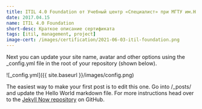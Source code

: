 ```yaml
---
title: ITIL 4.0 Foundation от Учебный центр «Специалист» при МГТУ им.Н.Э.Баумана
date: 2017.04.15
name: ITIL 4.0 Foundation
short-desc: Краткое описание сертификата
tags: [itil, management, project]
image-cert: /images/certification/2021-06-03-itil-foundation.png
---
```


Next you can update your site name, avatar and other options using the _config.yml file in the root of your repository (shown below).

![_config.yml]({{ site.baseurl }}/images/config.png)

The easiest way to make your first post is to edit this one. Go into /_posts/ and update the Hello World markdown file. For more instructions head over to the [Jekyll Now repository](https://github.com/barryclark/jekyll-now) on GitHub.
